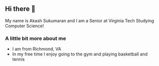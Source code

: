 ## Hi there 👋

My name is Akash Sukumaran and I am a Senior at Virginia Tech Studying Computer Science!

### A little bit more about me

- I am from Richmond, VA
- In my free time I enjoy going to the gym and playing basketball and tennis
<!--
**akashsukuVT/akashsukuVT** is a ✨ _special_ ✨ repository because its `README.md` (this file) appears on your GitHub profile.

Here are some ideas to get you started:

- 🔭 I’m currently working on ...
- 🌱 I’m currently learning ...
- 👯 I’m looking to collaborate on ...
- 🤔 I’m looking for help with ...
- 💬 Ask me about ...
- 📫 How to reach me: ...
- 😄 Pronouns: ...
- ⚡ Fun fact: ...
-->
